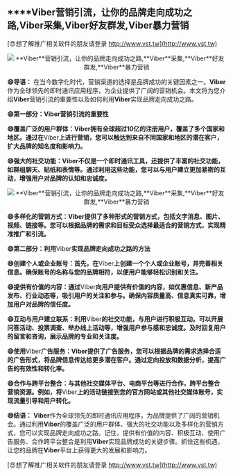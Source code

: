 ## ****Viber**营销引流，让你的品牌走向成功之路,**Viber**采集,**Viber**好友群发,**Viber**暴力营销**

[😍想了解推广相关软件的朋友请登录 http://www.vst.tw](http://www.vst.tw)

 <center><img src="https://vst.tw/MP4/tuiguang/png/1.png" alt="**Viber**营销引流，让你的品牌走向成功之路,**Viber**采集,**Viber**好友群发,**Viber**暴力营销"></center>

**😄导语：**
在当今数字化时代，营销渠道的选择是品牌成功的关键因素之一。**Viber**作为全球领先的即时通讯应用程序，为企业提供了广阔的营销机会。本文将为您介绍**Viber**营销引流的重要性以及如何利用**Viber**实现品牌走向成功之路。

**😄第一部分：**Viber**营销引流的重要性**

**😄覆盖广泛的用户群体：**Viber**拥有全球超过10亿的注册用户，覆盖了多个国家和地区。通过在**Viber**上进行营销，您可以触达到来自不同国家和地区的潜在客户，扩大品牌的知名度和影响力。**

**😄强大的社交功能：**Viber**不仅是一个即时通讯工具，还提供了丰富的社交功能，如群组聊天、贴纸和表情等。通过利用这些功能，您可以与用户建立更加紧密的互动，增强用户对品牌的认知和忠诚度。**

 <center><img src="https://vst.tw/MP4/tuiguang/png/0.png" alt="**Viber**营销引流，让你的品牌走向成功之路,**Viber**采集,**Viber**好友群发,**Viber**暴力营销"></center>

**😄多样化的营销方式：**Viber**提供了多种形式的营销方式，包括文字消息、图片、视频、链接等。您可以根据品牌的需求和目标受众选择最适合的营销方式，实现精准推广和引流。**

**😄第二部分：利用**Viber**实现品牌走向成功之路的方法**

**😄创建个人或企业账号：首先，在**Viber**上创建一个个人或企业账号，并完善相关信息。确保账号的名称与您的品牌相符，以便用户能够轻松识别和关注。**

**😄提供有价值的内容：通过**Viber**向用户提供有价值的内容，如优惠信息、新产品发布、行业动态等，吸引用户的关注和参与。确保内容质量高、信息真实可靠，增加用户对品牌的信任度。**

**😄互动与用户建立联系：利用**Viber**的社交功能，与用户进行积极互动。可以开展问答活动、投票调查、举办线上活动等，增强用户参与感和忠诚度。及时回复用户的留言和咨询，展示品牌的专业和关注度。**

**😄使用**Viber**广告服务：**Viber**提供了广告服务，您可以根据品牌的需求选择合适的广告形式，将品牌信息传达给更多潜在客户。通过定向投放和数据分析，提高广告的有效性和转化率。**

**😄合作与跨平台整合：与其他社交媒体平台、电商平台等进行合作，跨平台整合营销资源。例如，将**Viber**上的活动链接到您的官方网站或其他社交媒体账号，实现流量引导和用户转化。**

**😄结语：**
**Viber**作为全球领先的即时通讯应用程序，为品牌提供了广阔的营销机会。通过利用**Viber**的覆盖广泛的用户群体、强大的社交功能以及多样化的营销方式，您可以实现品牌走向成功之路。记住，提供有价值的内容、积极互动、使用广告服务、合作跨平台整合是利用**Viber**实现品牌成功的关键步骤。抓住这些机遇，让您的品牌在**Viber**平台上获得更大的发展和影响力。

[😍想了解推广相关软件的朋友请登录 http://www.vst.tw](http://www.vst.tw)



